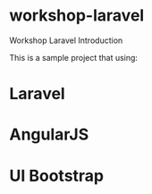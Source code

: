 # workshop-laravel

Workshop Laravel Introduction

This is a sample project that using:
# Laravel
# AngularJS
# UI Bootstrap
